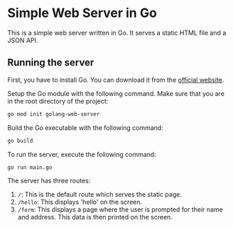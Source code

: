# Simple Web Server in Go

This is a simple web server written in Go. It serves a static HTML file and a JSON API.

## Running the server

First, you have to install Go. You can download it from the [official website](https://golang.org/).

Setup the Go module with the following command. Make sure that you are in the root directory of the project:

```bash
go mod init golang-web-server
```

Build the Go executable with the following command:

```bash
go build
```

To run the server, execute the following command:

```bash
go run main.go
```

The server has three routes:
1. `/`: This is the default route which serves the static page.
2. `/hello`: This displays 'hello' on the screen.
3. `/form`: This displays a page where the user is prompted for their name and address. This data is then printed on the screen.
